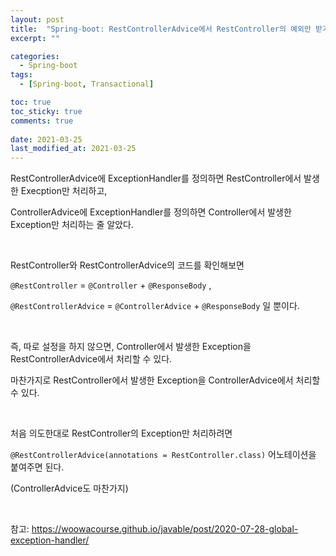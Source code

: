 ```yaml
---
layout: post
title:  "Spring-boot: RestControllerAdvice에서 RestController의 예외만 받기"
excerpt: ""

categories:
  - Spring-boot
tags:
  - [Spring-boot, Transactional]

toc: true
toc_sticky: true
comments: true
 
date: 2021-03-25
last_modified_at: 2021-03-25
---
```


RestControllerAdvice에 ExceptionHandler를 정의하면 RestController에서 발생한 Execption만 처리하고,

ControllerAdvice에 ExceptionHandler를 정의하면 Controller에서 발생한 Exception만 처리하는 줄 알았다.

<br>

RestController와 RestControllerAdvice의 코드를 확인해보면

`@RestController` = `@Controller` + `@ResponseBody` ,

`@RestControllerAdvice` = `@ControllerAdvice` + `@ResponseBody` 일 뿐이다.

<br>

즉, 따로 설정을 하지 않으면, Controller에서 발생한 Exception을 RestControllerAdvice에서 처리할 수 있다.

마찬가지로 RestController에서 발생한 Exception을 ControllerAdvice에서 처리할 수 있다.

<br>

처음 의도한대로 RestController의 Exception만 처리하려면

`@RestControllerAdvice(annotations = RestController.class)` 어노테이션을 붙여주면 된다.

(ControllerAdvice도 마찬가지)

<br>

참고: <https://woowacourse.github.io/javable/post/2020-07-28-global-exception-handler/>

